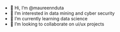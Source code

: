 - 👋 Hi, I’m @maureennduta
- 👀 I’m interested in data mining and cyber security
- 🌱 I’m currently learning data science
- 💞️ I’m looking to collaborate on ui/ux projects


<!---
maureennduta/maureennduta is a ✨ special ✨ repository because its `README.md` (this file) appears on your GitHub profile.
You can click the Preview link to take a look at your changes.
--->
